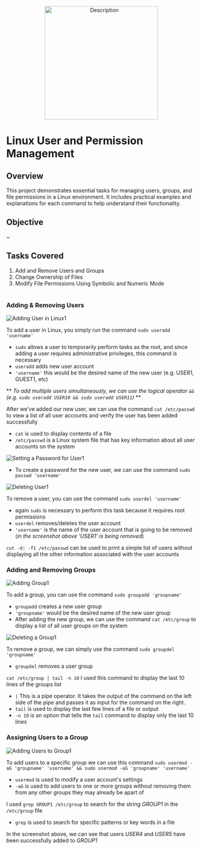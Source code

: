 <p align="center">
  <img src="https://github.com/user-attachments/assets/b10f0f0b-8c11-448c-874c-b87b934270f4" alt="Description" width="300">
</p>

# Linux User and Permission Management

## Overview
This project demonstrates essential tasks for managing users, groups, and file permissions in a Linux environment. It includes practical examples and explanations for each command to help understand their functionality.

## Objective
~

## Tasks Covered
1. Add and Remove Users and Groups
2. Change Ownership of Files
3. Modify File Permissions Using Symbolic and Numeric Mode

# 

### Adding & Removing Users 

![Adding User in Linux1](https://github.com/user-attachments/assets/c91b7536-6193-4d5d-aeb9-05c6c675a3ef)

To add a user in Linux, you simply run the command `sudo useradd 'username'`

- `sudo` allows a user to temporarily perform tasks as the root, and since adding a user requires administrative privileges, this command is necessary 
- `useradd` adds new user account
- `'username'` this would be the desired name of the new user (e.g. USER1, GUEST1, etc)
  
** *To add multiple users simultaneously, we can use the logical operator `&&` (e.g. `sudo useradd USER10 && sudo useradd USER11`)* **

After we've added our new user, we can use the command `cat /etc/passwd` to view a list of all user accounts and verify the user has been added successfully 

- `cat` is used to display contents of a file
- `/etc/passwd` is a Linux system file that has key information about all user accounts on the system
    
![Setting a Password for User1](https://github.com/user-attachments/assets/879b30da-19ff-4aca-ac20-80cd1c788d3f)

- To create a password for the new user, we can use the command `sudo passwd 'username'`

![Deleting User1](https://github.com/user-attachments/assets/3cf0fe3c-c817-4ff7-902a-afc8250bed66)

To remove a user, you can use the command `sudo userdel 'username'`

- again `sudo` is necessary to perform this task because it requires root permissions
- `userdel` removes/deletes the user account
- `'username'` is the name of the user account that is going to be removed (*in the screenshot above 'USER1' is being removed*)

`cut -d: -f1 /etc/passwd` can be used to print a simple list of users without displaying all the other information associated with the user accounts 



### Adding and Removing Groups

![Adding Group1](https://github.com/user-attachments/assets/a3007f35-d683-484c-9923-d9685aa9c59c)

To add a group, you can use the command `sudo groupadd 'groupname'`
- `groupadd` creates a new user group
- `'groupname'` would be the desired name of the new user group
- After adding the new group, we can use the command `cat /etc/group` to display a list of all user groups on the system



![Deleting a Group1](https://github.com/user-attachments/assets/b4e639b8-7ca5-4892-b2fe-0a642f6379e3)

To remove a group, we can simply use the command `sudo groupdel 'groupname'`
- `groupdel` removes a user group

`cat /etc/group | tail -n 10` I used this command to display the last 10 lines of the groups list 
- `|` This is a pipe operator. It takes the output of the command on the left side of the pipe and passes it as input for the command on the right.
- `tail` is used to display the last few lines of a file or output
- `-n 10` is an option that tells the `tail` command to display only the last 10 lines


### Assigning Users to a Group

![Adding Users to Group1](https://github.com/user-attachments/assets/1fbee3ed-3f27-4db9-9a43-4b22015a397e)

To add users to a specific group we can use this command `sudo usermod -aG 'groupname' 'username' && sudo usermod -aG 'groupname' 'username'`
- `usermod` is used to modify a user account's settings
- `-aG` is used to add users to one or more groups without removing them from any other groups they may already be apart of

I used `grep GROUP1 /etc/group` to search for the string *GROUP1* in the `/etc/group` file
- `grep` is used to search for specific patterns or key words in a file

In the screenshot above, we can see that users *USER4* and *USER5* have been successfully added to *GROUP1*
